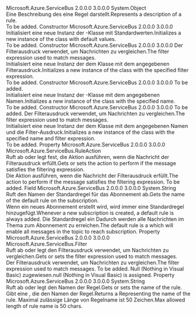 <Type Name="RuleDescription" FullName="Microsoft.Azure.ServiceBus.RuleDescription">
  <TypeSignature Language="C#" Value="public sealed class RuleDescription" />
  <TypeSignature Language="ILAsm" Value=".class public auto ansi sealed beforefieldinit RuleDescription extends System.Object" />
  <TypeSignature Language="DocId" Value="T:Microsoft.Azure.ServiceBus.RuleDescription" />
  <TypeSignature Language="VB.NET" Value="Public NotInheritable Class RuleDescription" />
  <TypeSignature Language="F#" Value="type RuleDescription = class" />
  <AssemblyInfo>
    <AssemblyName>Microsoft.Azure.ServiceBus</AssemblyName>
    <AssemblyVersion>2.0.0.0</AssemblyVersion>
    <AssemblyVersion>3.0.0.0</AssemblyVersion>
  </AssemblyInfo>
  <Base>
    <BaseTypeName>System.Object</BaseTypeName>
  </Base>
  <Interfaces />
  <Docs>
    <summary>
            <span data-ttu-id="ece71-101">Eine Beschreibung des eine Regel darstellt.</span><span class="sxs-lookup"><span data-stu-id="ece71-101">Represents a description of a rule.</span></span>
            </summary>
    <remarks>To be added.</remarks>
  </Docs>
  <Members>
    <Member MemberName=".ctor">
      <MemberSignature Language="C#" Value="public RuleDescription ();" />
      <MemberSignature Language="ILAsm" Value=".method public hidebysig specialname rtspecialname instance void .ctor() cil managed" />
      <MemberSignature Language="DocId" Value="M:Microsoft.Azure.ServiceBus.RuleDescription.#ctor" />
      <MemberSignature Language="VB.NET" Value="Public Sub New ()" />
      <MemberType>Constructor</MemberType>
      <AssemblyInfo>
        <AssemblyName>Microsoft.Azure.ServiceBus</AssemblyName>
        <AssemblyVersion>2.0.0.0</AssemblyVersion>
        <AssemblyVersion>3.0.0.0</AssemblyVersion>
      </AssemblyInfo>
      <Parameters />
      <Docs>
        <summary>
            <span data-ttu-id="ece71-102">Initialisiert eine neue Instanz der <see cref="T:Microsoft.Azure.ServiceBus.RuleDescription" />-Klasse mit Standardwerten.</span><span class="sxs-lookup"><span data-stu-id="ece71-102">Initializes a new instance of the <see cref="T:Microsoft.Azure.ServiceBus.RuleDescription" /> class with default values.</span></span>
            </summary>
        <remarks>To be added.</remarks>
      </Docs>
    </Member>
    <Member MemberName=".ctor">
      <MemberSignature Language="C#" Value="public RuleDescription (Microsoft.Azure.ServiceBus.Filter filter);" />
      <MemberSignature Language="ILAsm" Value=".method public hidebysig specialname rtspecialname instance void .ctor(class Microsoft.Azure.ServiceBus.Filter filter) cil managed" />
      <MemberSignature Language="DocId" Value="M:Microsoft.Azure.ServiceBus.RuleDescription.#ctor(Microsoft.Azure.ServiceBus.Filter)" />
      <MemberSignature Language="F#" Value="new Microsoft.Azure.ServiceBus.RuleDescription : Microsoft.Azure.ServiceBus.Filter -&gt; Microsoft.Azure.ServiceBus.RuleDescription" Usage="new Microsoft.Azure.ServiceBus.RuleDescription filter" />
      <MemberType>Constructor</MemberType>
      <AssemblyInfo>
        <AssemblyName>Microsoft.Azure.ServiceBus</AssemblyName>
        <AssemblyVersion>2.0.0.0</AssemblyVersion>
        <AssemblyVersion>3.0.0.0</AssemblyVersion>
      </AssemblyInfo>
      <Parameters>
        <Parameter Name="filter" Type="Microsoft.Azure.ServiceBus.Filter" />
      </Parameters>
      <Docs>
        <param name="filter"><span data-ttu-id="ece71-103">Der Filterausdruck verwendet, um Nachrichten zu vergleichen.</span><span class="sxs-lookup"><span data-stu-id="ece71-103">The filter expression used to match messages.</span></span></param>
        <summary>
            <span data-ttu-id="ece71-104">Initialisiert eine neue Instanz der dem <see cref="T:Microsoft.Azure.ServiceBus.RuleDescription" /> Klasse mit dem angegebenen Filterausdruck.</span><span class="sxs-lookup"><span data-stu-id="ece71-104">Initializes a new instance of the <see cref="T:Microsoft.Azure.ServiceBus.RuleDescription" /> class with the specified filter expression.</span></span>
            </summary>
        <remarks>To be added.</remarks>
      </Docs>
    </Member>
    <Member MemberName=".ctor">
      <MemberSignature Language="C#" Value="public RuleDescription (string name);" />
      <MemberSignature Language="ILAsm" Value=".method public hidebysig specialname rtspecialname instance void .ctor(string name) cil managed" />
      <MemberSignature Language="DocId" Value="M:Microsoft.Azure.ServiceBus.RuleDescription.#ctor(System.String)" />
      <MemberSignature Language="VB.NET" Value="Public Sub New (name As String)" />
      <MemberSignature Language="F#" Value="new Microsoft.Azure.ServiceBus.RuleDescription : string -&gt; Microsoft.Azure.ServiceBus.RuleDescription" Usage="new Microsoft.Azure.ServiceBus.RuleDescription name" />
      <MemberType>Constructor</MemberType>
      <AssemblyInfo>
        <AssemblyName>Microsoft.Azure.ServiceBus</AssemblyName>
        <AssemblyVersion>2.0.0.0</AssemblyVersion>
        <AssemblyVersion>3.0.0.0</AssemblyVersion>
      </AssemblyInfo>
      <Parameters>
        <Parameter Name="name" Type="System.String" />
      </Parameters>
      <Docs>
        <param name="name">To be added.</param>
        <summary>
            <span data-ttu-id="ece71-105">Initialisiert eine neue Instanz der <see cref="T:Microsoft.Azure.ServiceBus.RuleDescription" />-Klasse mit dem angegebenen Namen.</span><span class="sxs-lookup"><span data-stu-id="ece71-105">Initializes a new instance of the <see cref="T:Microsoft.Azure.ServiceBus.RuleDescription" /> class with the specified name.</span></span>
            </summary>
        <remarks>To be added.</remarks>
      </Docs>
    </Member>
    <Member MemberName=".ctor">
      <MemberSignature Language="C#" Value="public RuleDescription (string name, Microsoft.Azure.ServiceBus.Filter filter);" />
      <MemberSignature Language="ILAsm" Value=".method public hidebysig specialname rtspecialname instance void .ctor(string name, class Microsoft.Azure.ServiceBus.Filter filter) cil managed" />
      <MemberSignature Language="DocId" Value="M:Microsoft.Azure.ServiceBus.RuleDescription.#ctor(System.String,Microsoft.Azure.ServiceBus.Filter)" />
      <MemberSignature Language="F#" Value="new Microsoft.Azure.ServiceBus.RuleDescription : string * Microsoft.Azure.ServiceBus.Filter -&gt; Microsoft.Azure.ServiceBus.RuleDescription" Usage="new Microsoft.Azure.ServiceBus.RuleDescription (name, filter)" />
      <MemberType>Constructor</MemberType>
      <AssemblyInfo>
        <AssemblyName>Microsoft.Azure.ServiceBus</AssemblyName>
        <AssemblyVersion>2.0.0.0</AssemblyVersion>
        <AssemblyVersion>3.0.0.0</AssemblyVersion>
      </AssemblyInfo>
      <Parameters>
        <Parameter Name="name" Type="System.String" />
        <Parameter Name="filter" Type="Microsoft.Azure.ServiceBus.Filter" />
      </Parameters>
      <Docs>
        <param name="name">To be added.</param>
        <param name="filter"><span data-ttu-id="ece71-106">Der Filterausdruck verwendet, um Nachrichten zu vergleichen.</span><span class="sxs-lookup"><span data-stu-id="ece71-106">The filter expression used to match messages.</span></span></param>
        <summary>
            <span data-ttu-id="ece71-107">Initialisiert eine neue Instanz der dem <see cref="T:Microsoft.Azure.ServiceBus.RuleDescription" /> Klasse mit dem angegebenen Namen und die Filter-Ausdruck.</span><span class="sxs-lookup"><span data-stu-id="ece71-107">Initializes a new instance of the <see cref="T:Microsoft.Azure.ServiceBus.RuleDescription" /> class with the specified name and filter expression.</span></span>
            </summary>
        <remarks>To be added.</remarks>
      </Docs>
    </Member>
    <Member MemberName="Action">
      <MemberSignature Language="C#" Value="public Microsoft.Azure.ServiceBus.RuleAction Action { get; set; }" />
      <MemberSignature Language="ILAsm" Value=".property instance class Microsoft.Azure.ServiceBus.RuleAction Action" />
      <MemberSignature Language="DocId" Value="P:Microsoft.Azure.ServiceBus.RuleDescription.Action" />
      <MemberSignature Language="VB.NET" Value="Public Property Action As RuleAction" />
      <MemberSignature Language="F#" Value="member this.Action : Microsoft.Azure.ServiceBus.RuleAction with get, set" Usage="Microsoft.Azure.ServiceBus.RuleDescription.Action" />
      <MemberType>Property</MemberType>
      <AssemblyInfo>
        <AssemblyName>Microsoft.Azure.ServiceBus</AssemblyName>
        <AssemblyVersion>2.0.0.0</AssemblyVersion>
        <AssemblyVersion>3.0.0.0</AssemblyVersion>
      </AssemblyInfo>
      <ReturnValue>
        <ReturnType>Microsoft.Azure.ServiceBus.RuleAction</ReturnType>
      </ReturnValue>
      <Docs>
        <summary>
            <span data-ttu-id="ece71-108">Ruft ab oder legt fest, die Aktion ausführen, wenn die Nachricht der Filterausdruck erfüllt.</span><span class="sxs-lookup"><span data-stu-id="ece71-108">Gets or sets the action to perform if the message satisfies the filtering expression.</span></span>
            </summary>
        <value><span data-ttu-id="ece71-109">Die Aktion ausführen, wenn die Nachricht der Filterausdruck erfüllt.</span><span class="sxs-lookup"><span data-stu-id="ece71-109">The action to perform if the message satisfies the filtering expression.</span></span></value>
        <remarks>To be added.</remarks>
      </Docs>
    </Member>
    <Member MemberName="DefaultRuleName">
      <MemberSignature Language="C#" Value="public const string DefaultRuleName;" />
      <MemberSignature Language="ILAsm" Value=".field public static literal string DefaultRuleName" />
      <MemberSignature Language="DocId" Value="F:Microsoft.Azure.ServiceBus.RuleDescription.DefaultRuleName" />
      <MemberSignature Language="VB.NET" Value="Public Const DefaultRuleName As String " />
      <MemberSignature Language="F#" Value="val mutable DefaultRuleName : string" Usage="Microsoft.Azure.ServiceBus.RuleDescription.DefaultRuleName" />
      <MemberType>Field</MemberType>
      <AssemblyInfo>
        <AssemblyName>Microsoft.Azure.ServiceBus</AssemblyName>
        <AssemblyVersion>2.0.0.0</AssemblyVersion>
        <AssemblyVersion>3.0.0.0</AssemblyVersion>
      </AssemblyInfo>
      <ReturnValue>
        <ReturnType>System.String</ReturnType>
      </ReturnValue>
      <Docs>
        <summary>
            <span data-ttu-id="ece71-110">Ruft den Namen der Standardregel für das Abonnement ab.</span><span class="sxs-lookup"><span data-stu-id="ece71-110">Gets the name of the default rule on the subscription.</span></span>
            </summary>
        <remarks>
            <span data-ttu-id="ece71-111">Wenn ein neues Abonnement erstellt wird, wird immer eine Standardregel hinzugefügt.</span><span class="sxs-lookup"><span data-stu-id="ece71-111">Whenever a new subscription is created, a default rule is always added.</span></span>
            <span data-ttu-id="ece71-112">Die Standardregel ein <see cref="T:Microsoft.Azure.ServiceBus.TrueFilter" /> Dadurch werden alle Nachrichten im Thema zum Abonnement zu erreichen.</span><span class="sxs-lookup"><span data-stu-id="ece71-112">The default rule is a <see cref="T:Microsoft.Azure.ServiceBus.TrueFilter" /> which will enable all messages in the topic to reach subscription.</span></span>
            </remarks>
      </Docs>
    </Member>
    <Member MemberName="Filter">
      <MemberSignature Language="C#" Value="public Microsoft.Azure.ServiceBus.Filter Filter { get; set; }" />
      <MemberSignature Language="ILAsm" Value=".property instance class Microsoft.Azure.ServiceBus.Filter Filter" />
      <MemberSignature Language="DocId" Value="P:Microsoft.Azure.ServiceBus.RuleDescription.Filter" />
      <MemberSignature Language="VB.NET" Value="Public Property Filter As Filter" />
      <MemberSignature Language="F#" Value="member this.Filter : Microsoft.Azure.ServiceBus.Filter with get, set" Usage="Microsoft.Azure.ServiceBus.RuleDescription.Filter" />
      <MemberType>Property</MemberType>
      <AssemblyInfo>
        <AssemblyName>Microsoft.Azure.ServiceBus</AssemblyName>
        <AssemblyVersion>2.0.0.0</AssemblyVersion>
        <AssemblyVersion>3.0.0.0</AssemblyVersion>
      </AssemblyInfo>
      <ReturnValue>
        <ReturnType>Microsoft.Azure.ServiceBus.Filter</ReturnType>
      </ReturnValue>
      <Docs>
        <summary>
            <span data-ttu-id="ece71-113">Ruft ab oder legt den Filterausdruck verwendet, um Nachrichten zu vergleichen.</span><span class="sxs-lookup"><span data-stu-id="ece71-113">Gets or sets the filter expression used to match messages.</span></span>
            </summary>
        <value><span data-ttu-id="ece71-114">Der Filterausdruck verwendet, um Nachrichten zu vergleichen.</span><span class="sxs-lookup"><span data-stu-id="ece71-114">The filter expression used to match messages.</span></span></value>
        <remarks>To be added.</remarks>
        <exception cref="T:System.ArgumentNullException"><span data-ttu-id="ece71-115">Null (Nothing in Visual Basic) zugewiesen.</span><span class="sxs-lookup"><span data-stu-id="ece71-115">null (Nothing in Visual Basic) is assigned.</span></span></exception>
      </Docs>
    </Member>
    <Member MemberName="Name">
      <MemberSignature Language="C#" Value="public string Name { get; set; }" />
      <MemberSignature Language="ILAsm" Value=".property instance string Name" />
      <MemberSignature Language="DocId" Value="P:Microsoft.Azure.ServiceBus.RuleDescription.Name" />
      <MemberSignature Language="VB.NET" Value="Public Property Name As String" />
      <MemberSignature Language="F#" Value="member this.Name : string with get, set" Usage="Microsoft.Azure.ServiceBus.RuleDescription.Name" />
      <MemberType>Property</MemberType>
      <AssemblyInfo>
        <AssemblyName>Microsoft.Azure.ServiceBus</AssemblyName>
        <AssemblyVersion>2.0.0.0</AssemblyVersion>
        <AssemblyVersion>3.0.0.0</AssemblyVersion>
      </AssemblyInfo>
      <ReturnValue>
        <ReturnType>System.String</ReturnType>
      </ReturnValue>
      <Docs>
        <summary>
            <span data-ttu-id="ece71-116">Ruft ab oder legt den Namen der Regel.</span><span class="sxs-lookup"><span data-stu-id="ece71-116">Gets or sets the name of the rule.</span></span>
            </summary>
        <value><span data-ttu-id="ece71-117">Gibt eine <see cref="T:System.String" /> , die den Namen der Regel.</span><span class="sxs-lookup"><span data-stu-id="ece71-117">Returns a <see cref="T:System.String" /> Representing the name of the rule.</span></span></value>
        <remarks><span data-ttu-id="ece71-118">Maximal zulässige Länge von Regelname ist 50 Zeichen.</span><span class="sxs-lookup"><span data-stu-id="ece71-118">Max allowed length of rule name is 50 chars.</span></span></remarks>
      </Docs>
    </Member>
  </Members>
</Type>